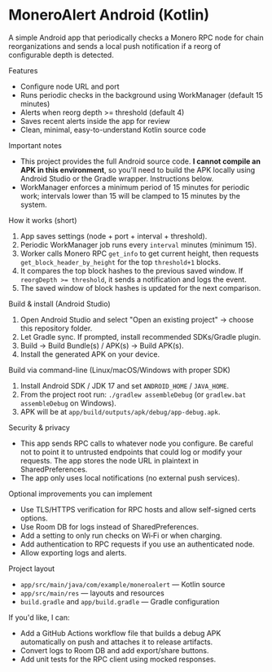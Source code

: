 
# MoneroAlert Android (Kotlin)

A simple Android app that periodically checks a Monero RPC node for chain reorganizations and sends a local push notification if a reorg of configurable depth is detected.

Features
- Configure node URL and port
- Runs periodic checks in the background using WorkManager (default 15 minutes)
- Alerts when reorg depth >= threshold (default 4)
- Saves recent alerts inside the app for review
- Clean, minimal, easy-to-understand Kotlin source code

Important notes
- This project provides the full Android source code. **I cannot compile an APK in this environment**, so you'll need to build the APK locally using Android Studio or the Gradle wrapper. Instructions below.
- WorkManager enforces a minimum period of 15 minutes for periodic work; intervals lower than 15 will be clamped to 15 minutes by the system.

How it works (short)
1. App saves settings (node + port + interval + threshold).
2. Periodic WorkManager job runs every `interval` minutes (minimum 15).
3. Worker calls Monero RPC `get_info` to get current height, then requests `get_block_header_by_height` for the top `threshold+1` blocks.
4. It compares the top block hashes to the previous saved window. If `reorgDepth >= threshold`, it sends a notification and logs the event.
5. The saved window of block hashes is updated for the next comparison.

Build & install (Android Studio)
1. Open Android Studio and select "Open an existing project" -> choose this repository folder.
2. Let Gradle sync. If prompted, install recommended SDKs/Gradle plugin.
3. Build -> Build Bundle(s) / APK(s) -> Build APK(s).
4. Install the generated APK on your device.

Build via command-line (Linux/macOS/Windows with proper SDK)
1. Install Android SDK / JDK 17 and set `ANDROID_HOME` / `JAVA_HOME`.
2. From the project root run: `./gradlew assembleDebug` (or `gradlew.bat assembleDebug` on Windows).
3. APK will be at `app/build/outputs/apk/debug/app-debug.apk`.

Security & privacy
- This app sends RPC calls to whatever node you configure. Be careful not to point it to untrusted endpoints that could log or modify your requests. The app stores the node URL in plaintext in SharedPreferences.
- The app only uses local notifications (no external push services).

Optional improvements you can implement
- Use TLS/HTTPS verification for RPC hosts and allow self-signed certs options.
- Use Room DB for logs instead of SharedPreferences.
- Add a setting to only run checks on Wi‑Fi or when charging.
- Add authentication to RPC requests if you use an authenticated node.
- Allow exporting logs and alerts.

Project layout
- `app/src/main/java/com/example/moneroalert` — Kotlin source
- `app/src/main/res` — layouts and resources
- `build.gradle` and `app/build.gradle` — Gradle configuration

If you'd like, I can:
- Add a GitHub Actions workflow file that builds a debug APK automatically on push and attaches it to release artifacts.
- Convert logs to Room DB and add export/share buttons.
- Add unit tests for the RPC client using mocked responses.

